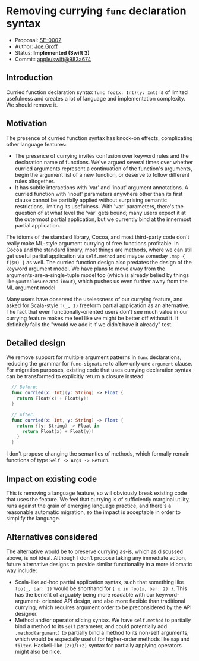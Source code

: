 # Removing currying `func` declaration syntax

* Proposal: [SE-0002](0002-remove-currying.md)
* Author: [Joe Groff](https://github.com/jckarter)
* Status: **Implemented (Swift 3)**
* Commit: [apple/swift@983a674](https://github.com/apple/swift/commit/983a674e0ca35a85532d70a3eb61e71a6d024108)

## Introduction

Curried function declaration syntax `func foo(x: Int)(y: Int)` is of limited
usefulness and creates a lot of language and implementation complexity. We
should remove it.

## Motivation

The presence of curried function syntax has knock-on effects, complicating
other language features:

- The presence of currying invites confusion over keyword rules and the
  declaration name of functions. We've argued several times over whether
  curried arguments represent a continuation of the function's arguments, begin
  the argument list of a new function, or deserve to follow different rules
  altogether.
- It has subtle interactions with 'var' and 'inout' argument
  annotations. A curried function with 'inout' parameters anywhere other than
  its first clause cannot be partially applied without surprising semantic
  restrictions, limiting its usefulness. With 'var' parameters, there's the
  question of at what level the 'var' gets bound; many users expect it at the
  outermost partial application, but we currently bind at the innermost partial
  application.

The idioms of the standard library, Cocoa, and most third-party code don't
really make ML-style argument currying of free functions profitable. In
Cocoa and the standard library, most things are methods, where we can still get
useful partial application via `self.method` and maybe someday `.map { f($0)
}` as well. The curried function design also predates the design of the
keyword argument model. We have plans to move away
from the arguments-are-a-single-tuple model too (which is already belied by
things like `@autoclosure` and `inout`), which pushes us even further away from
the ML argument model.

Many users have observed the uselessness of our currying feature, and asked for
Scala-style `f(_, 1)` freeform partial application as an alternative. The fact
that even functionally-oriented users don't see much value in our currying
feature makes me feel like we might be better off without it. It definitely fails
the "would we add it if we didn't have it already" test.

## Detailed design

We remove support for multiple argument patterns in `func` declarations,
reducing the grammar for `func-signature` to allow only one `argument` clause.
For migration purposes, existing code that uses currying declaration syntax
can be transformed to explicitly return a closure instead:

```swift
  // Before:
  func curried(x: Int)(y: String) -> Float {
    return Float(x) + Float(y)!
  }

  // After:
  func curried(x: Int, y: String) -> Float {
    return {(y: String) -> Float in
      return Float(x) + Float(y)!
    }
  }
```

I don't propose changing the semantics of methods, which formally remain
functions of type `Self -> Args -> Return`.

## Impact on existing code

This is removing a language feature, so will obviously break existing code
that uses the feature. We feel that currying is of sufficiently marginal 
utility, runs against the grain of emerging language practice, and there's a
reasonable automatic migration, so the impact is acceptable in order to
simplify the language.

## Alternatives considered

The alternative would be to preserve currying as-is, which as discussed above,
is not ideal. Although I don't propose taking any immediate action, future
alternative designs to provide similar functionality in a more idiomatic way
include:

- Scala-like ad-hoc partial application syntax, such that something like
  `foo(_, bar: 2)` would be shorthand for `{ x in foo(x, bar: 2) }`. This
  has the benefit of arguably being more readable with our keyword-argument-
  oriented API design, and also more flexible than traditional currying,
  which requires argument order to be preconsidered by the API designer.
- Method and/or operator slicing syntax. We have `self.method` to partially
  bind a method to its `self` parameter, and could potentially add
  `.method(argument)` to partially bind a method to its non-self arguments,
  which would be especially useful for higher-order methods like `map`
  and `filter`. Haskell-like `(2+)`/`(+2)` syntax for partially applying
  operators might also be nice.
